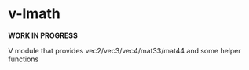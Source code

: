 # v-lmath

**WORK IN PROGRESS**

V module that provides vec2/vec3/vec4/mat33/mat44 and some helper functions



